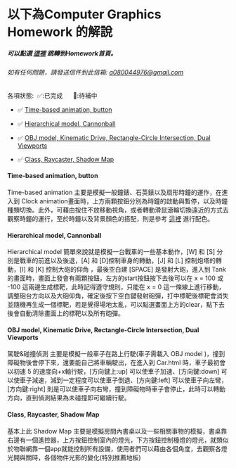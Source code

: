 # 以下為Computer Graphics Homework 的解說
   ##### 可以點選 [這裡](https://yuyeh.github.io/cghw/index.html) 跳轉到Homework首頁。
   ###### 如有任何問題，請發送信件到此信箱: a080044976@gmail.com
   
   各項狀態:&nbsp;&nbsp;✅:已完成&nbsp;&nbsp;&nbsp;&nbsp;&nbsp; 🔄:待補中
   
 * ✅ [Time-based animation, button](https://yuyeh.github.io/cghw/Clock.html)
 
 * ✅ [Hierarchical model, Cannonball](https://yuyeh.github.io/cghw/Tank.html)
 
 * ✅ [OBJ model, Kinematic Drive, Rectangle-Circle Intersection, Dual Viewports](https://yuyeh.github.io/cghw/Car.html)
 * ✅ [Class, Raycaster, Shadow Map](https://yuyeh.github.io/cghw/Shadowmap.html)


#### Time-based animation, button

Time-based animation 主要是模擬一般鐘錶、石英錶以及扇形時鐘的運作，在進入到 Clock animation畫面時，上方兩顆按鈕分別為時鐘的啟動與暫停，以及時鐘種類切換。此外，可藉由按住不放移動視角，或者轉動滑鼠滾輪切換遠近的方式去觀察時鐘的運行，至於時鐘以及背景顏色的搭配，則是參考 [這裡](https://www.beforafter.org/blog/2016/50-color-combinations) 進行配色。


#### Hierarchical model, Cannonball

Hierarchical model 簡單來說就是模擬一台戰車的一些基本動作，[W] 和 [S] 分別是戰車的前進以及後退，[A] 和 [D]控制車身的轉動，[J] 和 [L] 控制炮塔的轉動，[I] 和 [K] 控制大砲的仰角 ，最後空白建 [SPACE] 是發射大砲，進入到 Tank的畫面時，畫面上發會有兩顆按鈕，左方的start按鈕按下去後可以在 x = 100 或 -100 這兩邊生成標靶，此時記得遵守規則，只能在    x = 0 這一條線上進行移動，調整砲台方向以及大砲仰角，確定後按下空白鍵發射砲彈，打中標靶後標靶會消失並隨機再生成一個標靶，若是覺得場地太亂，可以點選畫面上方的clear，點下去後會自動清除畫面上的標靶以及所有砲彈。


#### OBJ model, Kinematic Drive, Rectangle-Circle Intersection, Dual Viewports

駕駛&碰撞偵測 主要是模擬一般車子在路上行駛(車子需載入 OBJ model )，撞到障礙物後會停下來，還要能自己將車輛駛出，在進入到 Car.html 時，車子最初會以初速 5 的速度向+x軸行駛，[方向鍵上:up] 可以使車子加速、[方向鍵:down] 可以使車子減速，減到一定程度可以使車子倒退、[方向鍵:left] 可以使車子向左彎，[方向鍵:right] 則是可以使車子向右彎，撞到障礙物時車子會停止，此時可以轉動方向，直到偵測結果為未碰撞即可繼續行駛。

#### Class, Raycaster, Shadow Map

基本上此 Shadow Map 主要是模擬房間內書桌以及一些相關事物的模擬，書桌靠右邊有一個遙控器，上方按鈕控制室內的燈光，下方按鈕控制檯燈的燈光，就類似於物聯網靠一個app就能控制所有設備，使用者們可以藉由各個角度，去觀察各燈光開與關時，各個物件光影的變化(特別推薦地板)
